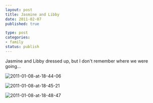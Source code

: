 ```yaml
--- 
layout: post
title: Jasmine and Libby
date: 2011-02-07
published: true

type: post
categories: 
- family
status: publish
---
```

Jasmine and Libby dressed up, but I don't remember where we were going...

![2011-01-08-at-18-44-06](http://media.eick.us/2011/02/2011-01-08-at-18-44-06.jpg)

![2011-01-08-at-18-45-21](http://media.eick.us/2011/02/2011-01-08-at-18-45-21.jpg)

![2011-01-08-at-18-48-47](http://media.eick.us/2011/02/2011-01-08-at-18-48-47.jpg)